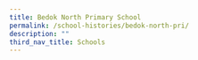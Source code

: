 ```yaml
---
title: Bedok North Primary School
permalink: /school-histories/bedok-north-pri/
description: ""
third_nav_title: Schools
---
```


